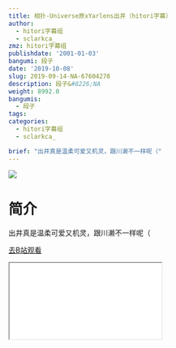 ```yaml
---
title: 相扑-Universe原xYarlens出井（hitori字幕）
author:
  - hitori字幕组
  - sclarkca_
zmz: hitori字幕组
publishdate: '2001-01-03'
bangumi: 段子
date: '2019-10-08'
slug: 2019-09-14-NA-67604278
description: 段子&#8226;NA
weight: 8992.0
bangumis:
  - 段子
tags:
categories:
  - hitori字幕组
  - sclarkca_

brief: "出井真是温柔可爱又机灵，跟川濑不一样呢（"
---
```

![](https://raw.githubusercontent.com/tcgriffith/owaraisite/master/static/tmpimg/2fb56370c474f67922a7b31e8880a5a9fb9df895.jpg.480.jpg)
# 简介  
出井真是温柔可爱又机灵，跟川濑不一样呢（  

[去B站观看](https://www.bilibili.com/video/av67604278/)
<div class ="resp-container"><iframe class="testiframe" src="//player.bilibili.com/player.html?aid=67604278"", scrolling="no", allowfullscreen="true" > </iframe></div> 
